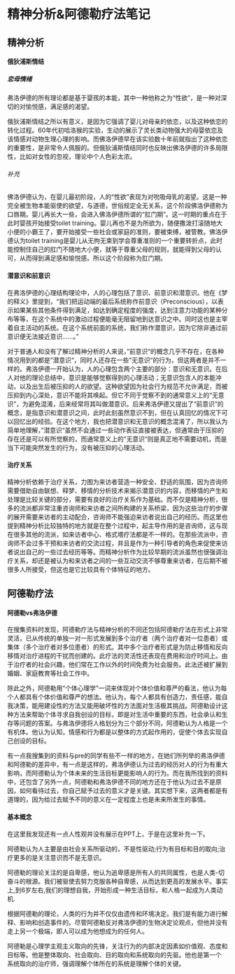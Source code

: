 # 精神分析&阿德勒疗法笔记

## 精神分析

#### 俄狄浦斯情结

##### 恋母情绪

弗洛伊德的所有理论都是基于婴孩的本能，其中一种他称之为“性欲”，是一种对深切的对愉悦感，满足感的渴望。

俄狄浦斯情结之所以有意义，是因为它强调了婴儿对母亲的依恋，以及这种依恋的转化过程。60年代初哈洛猴的实验，生动的展示了灵长类动物强大的母婴依恋及该情感对动物生理心理的影响。而佛洛伊德早在该实验数十年前就指出了这种依恋的重要性，是非常令人佩服的。但俄狄浦斯情结同时也反映出佛洛伊德的许多局限性，比如对女性的忽视，理论中个人色彩太浓。

###### 补充

佛洛伊德认为，在婴儿最初阶段，人的“性欲”表现为对吮吸母乳的渴望。这是一种完全被生物本能驱使的欲望，与道德，世俗规定全无关系，这个阶段佛洛伊德称为口唇期。婴儿再长大一些，会进入佛洛伊德所谓的“肛门期”。这一时期的重点在于此时婴孩开始接受toilet training。婴儿再也不是为所欲为，随便撒泼打滚随地大小便的小霸王了，要开始接受一些社会或家庭的准则，要被束缚，被管教。佛洛伊德认为toilet training是婴儿从无拘无束到学会尊重准则的一个重要转折点，此时能控制住自己的肛门不随地大小便，就等于尊重父母的规则，就能得到父母的认可，从而得到满足感和愉悦感。所以这个阶段称为肛门期。

#### 潜意识和前意识

在弗洛伊德的心理结构理论中，人的心理包括了意识、前意识和潜意识。他在《梦的释义》里提到，“我们把运动端的最后系统称作前意识（Preconscious），以表示如果某些其他条件得到满足，如达到确定程度的强度，达到注意力功能的某种分布等等，在这个系统中的激动过程便能毫无阻留地到达意识之中。同时这也是主宰着自主活动的系统。在这个系统前面的系统，我们称作潜意识，因为它除非通过前意识便无法接近意识……。”

对于普通人和没有了解过精神分析的人来说，”前意识“的概念几乎不存在，在各种情况用到的都是”潜意识“，同时人还存在一些”无意识“的行为，但这两者是并不一样的。弗洛伊德一开始认为，人的心理包含两个主要的部分：意识和无意识。在后人对他的理论总结中，意识是能够觉察得到的心理活动；无意识包含人的本能冲动，以及出生后被压抑的人的欲望。这种欲望因为社会行为规范不允许满足，而被压抑到内心深处，意识不能将其唤起。但它不同于觉察不到的通常意义上的“无意识”，为避免混淆，后来经常将其叫做潜意识。后来弗洛伊德又提出了“前意识”的概念，是指意识和潜意识之间，此时此刻虽然意识不到，但在认真回忆的情况下可以回忆出的经验。在这个地方，我也把潜意识和无意识的概念混淆了，所以我认为简单地理解，”潜意识“虽然不会通过一些动作表征直接被表达，但通常由于压抑的存在还是可以有所觉察的，而通常意义上的”无意识“则是真正地不需要动机，而是当下可能突然发生的行为，没有被压抑的心理活动。

#### 治疗关系

精神分析依赖于治疗关系，力图为来访者营造一种安全、舒适的氛围，因为咨询师需要借助自由联想、释梦、移情的分析技术来揭示潜意识的内容，而移情的产生和处理是比较关键的部分，需要有良好的治疗关系作为基础。而不仅是精神分析，很多的流派都非常注重咨询师和来访者之间所构建的关系桥梁，因为这些治疗的步骤的展开需要来访者的主动配合，咨询师不能强迫来访者说出自己的经历。而这里也提到精神分析比较独特的地方就是在整个过程中，起主导作用的是咨询师，这与现在很多其他的流派，如来访者中心、格式塔疗法都是不一样的。在那些流派中，咨询师不会过多干预和来访者的交流过程，并且是作为一种引导者的角色来促使来访者说出自己的一些过去经历等等。而精神分析作为比较早期的流派虽然也很强调治疗关系，却还是被认为和来访者之间的一些互动交流不够尊重来访者，在后期不被很多人所接受，但这也是它比较具有个体特征的地方。



## 阿德勒疗法

#### 阿德勒vs弗洛伊德

在搜集资料时发现，阿德勒疗法与精神分析的不同还包括阿德勒疗法在形式上非常灵活，已从传统的单独一对一形式发展到多个治疗者（两个治疗者对一位患者）或集体（多个治疗者对多位患者）的形式。其中多个治疗者形式是为防止移情和反向移情对治疗进程的干扰而创建的。此疗法的灵活性还表现在费用和治疗时间上。由于治疗者的社会兴趣，他们常在工作以外的时间免费为社会服务。此法还被扩展到婚姻、家庭教育等社会工作中。

除此之外，阿德勒用“个体心理学”一词来体现对个体价值和尊严的看法，他认为每个人都具有个体价值和尊严的想法。他认为，每个人都具有创造力，责任感，能自我决策，能用建设性的方法又能用破坏性的方法面对生活极其挑战。阿德勒设计这种方法来帮助个体寻求自我创设的目标，即是对生活中重要的东西，社会承认和生存等问题的答案。与弗洛伊德将人格划分为三个部分不同，阿德勒认为人格是一个有机体。他认为认知，情感和行为都是以整体的方式起作用的，促使个体去实现自己创设的目标。

有一点我搜集到的资料与pre的同学有些不一样的地方，在她们所列举的弗洛伊德和阿德勒的差异中，有一点是这样的，弗洛伊德认为过去的经历对人的行为有重大影响，而阿德勒认为个体未来的生活目标更能影响人的行为。而在我所找到的资料中，还包含了另外一点，阿德勒和弗洛伊德不同的地方还在于他认为过去不是原因，如何看待过去，你自己赋予过去的意义才是关键。其实想下来，这两者都是有道理的，因为给过去赋予不同的意义在一定程度上也是未来所发生的事情。

#### 基本概念

在这里我发现还有一点人性观并没有展示在PPT上，于是在这里补充一下。

阿德勒认为人主要是由社会关系所驱动的，不是性驱动;行为有目标和目的取向;治疗更多的是关注意识而不是无意识。

阿德勒的理论关注的是自卑感，他认为追卑感是所有人的共同属性，也是人类-切奋斗的根源。我们被驱使去努力克服各种自卑感，从而达到更高的发展水平。事实上,到6岁左右,我们的理想自我，开始形成一种生活目标，和人格一起成为人类动机.

根据阿德勒的理论，人类的行为并不仅仅由遗传和环境决定。我们是有能力进行解释、影响和创造事件的。尽管阿德勒反对弗洛伊德的生物决定论观点，但他并没有走上另一个极端，即人可以成为他想成为的任何人。

阿德勒是心理学主观主义取向的先锋，关注行为的内部决定因素如价值观、态度和目标等。他是整体取向、社会取向、目的取向和系统取向的先驱。他也是第一个 系统取向的治疗师，强调理解个体所在的系统是理解个体的关键。

